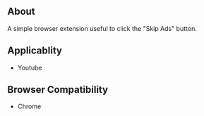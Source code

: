 ## About

A simple browser extension useful to click the "Skip Ads" button.

## Applicablity
- Youtube

## Browser Compatibility
- Chrome
